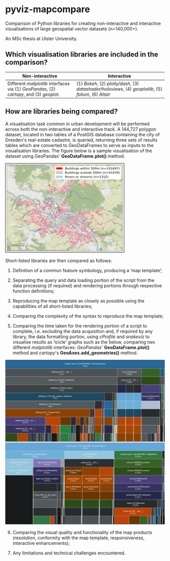 


# pyviz-mapcompare
Comparison of Python libraries for creating non-interactive and interactive visualisations of large geospatial vector datasets (n=140,000+).

An MSc thesis at Ulster University.

## Which visualisation libraries are included in the comparison?

| **Non-interactive** | **Interactive** | 
|--|--|
| Different *matplotlib* interfaces via (1) *GeoPandas*, (2) *cartopy*, and (3) *geoplot*. | (1) *Bokeh*, (2) *plotly/dash*, (3) *datashader/holoviews*, (4) *geoplotlib*, (5) *folium*, (6) *Altair* |

## How are libraries being compared?

A visualisation task common in urban development will be performed across both the non-interactive and interactive track. A 144,727 polygon dataset, located in two tables of a PostGIS database containing the city of Dresden's real-estate cadastre, is queried, returning three sets of results tables which are converted to GeoDataFrames to serve as inputs to the visualisation libraries. The figure below is a sample visualisation of the dataset using GeoPandas' **GeoDataFrame.plot()** method.

![Sample visualisation](sample_viz.png)

Short-listed libraries are then compared as follows:

 1. Definition of a common feature symbology, producing a ‘map template’;
    
 2. Separating the query and data loading portion of the script from the
    data processing (if required) and rendering portions through
    respective function definitions;
 3. Reproducing the map template as closely as possible using the
            capabilities of all short-listed libraries;
 4. Comparing the complexity of the syntax to reproduce the map
        template;
 5. Comparing the time taken for the rendering portion of a script to
        complete, i.e. excluding the data acquisition and, if required by
        any library, the data formatting portion, using *cProfile* and *_snakeviz_* to visualise results as ‘icicle’ graphs such as the below, comparing two different *matplotlib* interfaces: *GeoPandas'* **GeoDataFrame.plot()** method and *cartopy*'s **GeoAxes.add_geometries()** method.
        
![Snakeviz icicle graph for GeoDataFrame.plot()](snakeviz_gpd.png)
![Snakeviz icicle graph for GeoAxes.add_geometries()](snakeviz_cartopy.png)

  6. Comparing the visual quality and functionality of the map products
    (resolution, conformity with the map template, responsiveness, interactive enhancements);
    
 7. Any limitations and technical challenges encountered.
    
    
    

        

